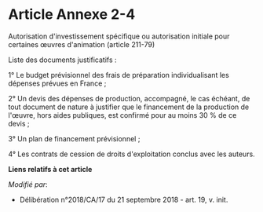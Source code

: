 # Article Annexe 2-4

Autorisation d'investissement spécifique ou autorisation initiale pour certaines œuvres d'animation (article 211-79)

Liste des documents justificatifs :

1° Le budget prévisionnel des frais de préparation individualisant les dépenses prévues en France ;

2° Un devis des dépenses de production, accompagné, le cas échéant, de tout document de nature à justifier que le financement
de la production de l'œuvre, hors aides publiques, est confirmé pour au moins 30 % de ce devis ;

3° Un plan de financement prévisionnel ;

4° Les contrats de cession de droits d'exploitation conclus avec les auteurs.

**Liens relatifs à cet article**

_Modifié par_:

  - Délibération n°2018/CA/17 du 21 septembre 2018 - art. 19, v. init.
